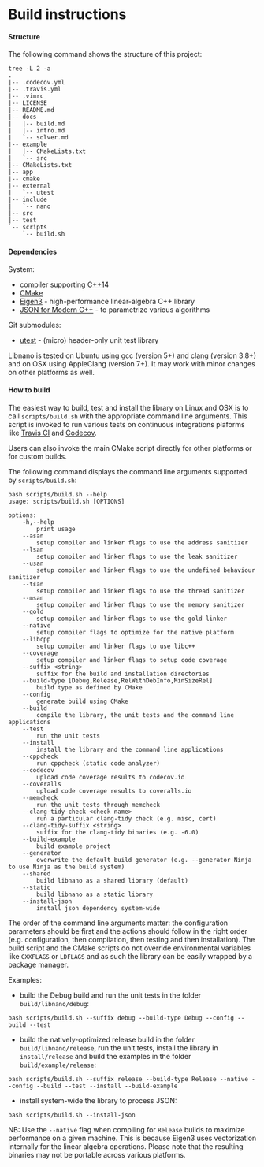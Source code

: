 # Build instructions


#### Structure

The following command shows the structure of this project:

```
tree -L 2 -a
.
|-- .codecov.yml
|-- .travis.yml
|-- .vimrc
|-- LICENSE
|-- README.md
|-- docs
|   |-- build.md
|   |-- intro.md
|   `-- solver.md
|-- example
|   |-- CMakeLists.txt
|   `-- src
|-- CMakeLists.txt
|-- app
|-- cmake
|-- external
|   `-- utest
|-- include
|   `-- nano
|-- src
|-- test
`-- scripts
    `-- build.sh
```


#### Dependencies

System:
* compiler supporting [C++14](https://isocpp.org/wiki/faq/cpp14)
* [CMake](https://cmake.org)
* [Eigen3](https://tuxfamily.org) - high-performance linear-algebra C++ library
* [JSON for Modern C++](https://github.com/nlohmann/json) - to parametrize various algorithms

Git submodules:
* [utest](https://github.com/accosmin/utest) - (micro) header-only unit test library

Libnano is tested on Ubuntu using gcc (version 5+) and clang (version 3.8+) and on OSX using AppleClang (version 7+). It may work with minor changes on other platforms as well.


#### How to build

The easiest way to build, test and install the library on Linux and OSX is to call ```scripts/build.sh``` with the appropriate command line arguments. This script is invoked to run various tests on continuous integrations plaforms like [Travis CI](https://travis-ci.org/accosmin/libnano/builds) and [Codecov](https://codecov.io/gh/accosmin/libnano).


Users can also invoke the main CMake script directly for other platforms or for custom builds.


The following command displays the command line arguments supported by ```scripts/build.sh```:
```
bash scripts/build.sh --help
usage: scripts/build.sh [OPTIONS]

options:
	-h,--help
		print usage
    --asan
        setup compiler and linker flags to use the address sanitizer
    --lsan
        setup compiler and linker flags to use the leak sanitizer
    --usan
        setup compiler and linker flags to use the undefined behaviour sanitizer
    --tsan
        setup compiler and linker flags to use the thread sanitizer
    --msan
        setup compiler and linker flags to use the memory sanitizer
    --gold
        setup compiler and linker flags to use the gold linker
    --native
        setup compiler flags to optimize for the native platform
    --libcpp
        setup compiler and linker flags to use libc++
    --coverage
        setup compiler and linker flags to setup code coverage
    --suffix <string>
        suffix for the build and installation directories
    --build-type [Debug,Release,RelWithDebInfo,MinSizeRel]
        build type as defined by CMake
    --config
        generate build using CMake
    --build
        compile the library, the unit tests and the command line applications
    --test
        run the unit tests
    --install
        install the library and the command line applications
    --cppcheck
        run cppcheck (static code analyzer)
    --codecov
        upload code coverage results to codecov.io
    --coveralls
        upload code coverage results to coveralls.io
    --memcheck
        run the unit tests through memcheck
    --clang-tidy-check <check name>
        run a particular clang-tidy check (e.g. misc, cert)
    --clang-tidy-suffix <string>
        suffix for the clang-tidy binaries (e.g. -6.0)
    --build-example
        build example project
    --generator
        overwrite the default build generator (e.g. --generator Ninja to use Ninja as the build system)
    --shared
        build libnano as a shared library (default)
    --static
        build libnano as a static library
    --install-json
        install json dependency system-wide
```

The order of the command line arguments matter: the configuration parameters should be first and the actions should follow in the right order (e.g. configuration, then compilation, then testing and then installation). The build script and the CMake scripts do not override environmental variables like ```CXXFLAGS``` or ```LDFLAGS``` and as such the library can be easily wrapped by a package manager.


Examples:
* build the Debug build and run the unit tests in the folder ```build/libnano/debug```:
```
bash scripts/build.sh --suffix debug --build-type Debug --config --build --test
```

* build the natively-optimized release build in the folder ```build/libnano/release```, run the unit tests, install the library in ```install/release``` and build the examples in the folder ```build/example/release```:
```
bash scripts/build.sh --suffix release --build-type Release --native --config --build --test --install --build-example
```

* install system-wide the library to process JSON:
```
bash scripts/build.sh --install-json
```


NB: Use the ```--native``` flag when compiling for ```Release``` builds to maximize performance on a given machine. This is because Eigen3 uses vectorization internally for the linear algebra operations. Please note that the resulting binaries may not be portable across various platforms.
